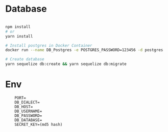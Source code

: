# Database

```bash

npm install 
# or
yarn install

```

```bash
# Install postgres in Docker Container
docker run --name DB_Postgres -e POSTGRES_PASSWORD=123456 -d postgres
```

```bash
# Create database
yarn sequelize db:create && yarn sequelize db:migrate
```

# Env 

```env
	PORT=
	DB_DIALECT=
	DB_HOST=
	DB_USERNAME=
	DB_PASSWORD=
	DB_DATABASE=
	SECRET_KEY=(md5 hash)
```